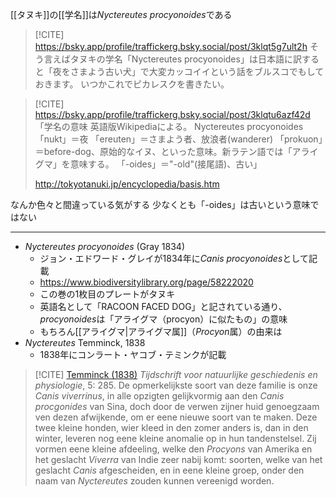
[[タヌキ]]の[[学名]]は*Nyctereutes procyonoides*である

> [!CITE] https://bsky.app/profile/traffickerg.bsky.social/post/3klqt5g7ult2h
> そう言えばタヌキの学名「Nyctereutes procyonoides」は日本語に訳すると「夜をさまよう古い犬」で大変カッコイイという話をブルスコでもしておきます。 いつかこれでピカレスクを書きたい。

> [!CITE] https://bsky.app/profile/traffickerg.bsky.social/post/3klqtu6azf42d
> 「学名の意味
英語版Wikipediaによる。
Nyctereutes procyonoides
「nukt」＝夜
「ereuten」＝さまよう者、放浪者(wanderer)
「prokuon」＝before-dog、原始的なイヌ、といった意味。新ラテン語では「アライグマ」を意味する。
「-oides」＝"-old"(接尾語)、古い」
>
> http://tokyotanuki.jp/encyclopedia/basis.htm

なんか色々と間違っている気がする
少なくとも「-oides」は古いという意味ではない

---

- *Nyctereutes procyonoides* (Gray  1834)
	- ジョン・エドワード・グレイが1834年に*Canis  procyonoides*として記載
	- https://www.biodiversitylibrary.org/page/58222020
	- この巻の1枚目のプレートがタヌキ
	- 英語名として「RACOON FACED DOG」と記されている通り、*procyonoides*は「アライグマ（procyon）に似たもの」の意味
	- もちろん[[アライグマ|アライグマ属]]（*Procyon*属）の由来は
- *Nyctereutes* Temminck, 1838
	-  1838年にコンラート・ヤコブ・テミンクが記載

> [!CITE] [Temminck (1838)](https://www.biodiversitylibrary.org/page/13475079)  *Tijdschrift voor natuurlijke geschiedenis en physiologie*, 5: 285.
> De opmerkelijkste soort van deze familie is onze *Canis viverrinus*, in alle opzigten gelijkvormig aan den *Canis procgonides* van Sina, doch door de verwen zijner huid genoegzaam ven dezen afwijkende, om er eene nieuwe soort van te maken. Deze twee kleine honden, wier kleed in den zomer anders is, dan in den winter, leveren nog eene kleine anomalie op in hun tandenstelsel. Zij vormen eene kleine afdeeling, welke den *Procyons* van Amerika en het geslacht *Viverra* van Indie zeer nabij komt: soorten, welke van het geslacht *Canis* afgescheiden, en in eene kleine groep, onder den naam van *Nyctereutes* zouden kunnen vereenigd worden.